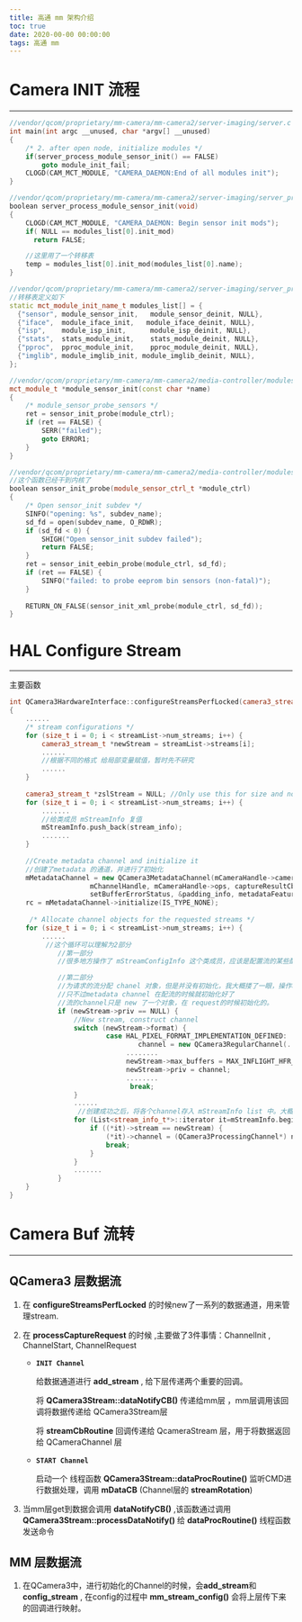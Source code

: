 ```yaml
---
title: 高通 mm 架构介绍
toc: true
date: 2020-00-00 00:00:00
tags: 高通 mm 
---
```


# Camera INIT 流程

------

```c++
//vendor/qcom/proprietary/mm-camera/mm-camera2/server-imaging/server.c
int main(int argc __unused, char *argv[] __unused)
{
    /* 2. after open node, initialize modules */
    if(server_process_module_sensor_init() == FALSE)
        goto module_init_fail;
    CLOGD(CAM_MCT_MODULE, "CAMERA_DAEMON:End of all modules init");
}

//vendor/qcom/proprietary/mm-camera/mm-camera2/server-imaging/server_process.c
boolean server_process_module_sensor_init(void)
{
    CLOGD(CAM_MCT_MODULE, "CAMERA_DAEMON: Begin sensor init mods");
    if( NULL == modules_list[0].init_mod)
      return FALSE;

    //这里用了一个转移表
    temp = modules_list[0].init_mod(modules_list[0].name);
}

//vendor/qcom/proprietary/mm-camera/mm-camera2/server-imaging/server_process.c
//转移表定义如下
static mct_module_init_name_t modules_list[] = {
  {"sensor", module_sensor_init,   module_sensor_deinit, NULL},
  {"iface",  module_iface_init,   module_iface_deinit, NULL},
  {"isp",    module_isp_init,      module_isp_deinit, NULL},
  {"stats",  stats_module_init,    stats_module_deinit, NULL},
  {"pproc",  pproc_module_init,    pproc_module_deinit, NULL},
  {"imglib", module_imglib_init, module_imglib_deinit, NULL},
};

//vendor/qcom/proprietary/mm-camera/mm-camera2/media-controller/modules/sensors/module/module_sensor.c
mct_module_t *module_sensor_init(const char *name)
{
    /* module_sensor_probe_sensors */
    ret = sensor_init_probe(module_ctrl);
    if (ret == FALSE) {
        SERR("failed");
        goto ERROR1;
    }
}

//vendor/qcom/proprietary/mm-camera/mm-camera2/media-controller/modules/sensors/module/sensor_init.c
//这个函数已经干到内核了
boolean sensor_init_probe(module_sensor_ctrl_t *module_ctrl)
{
    /* Open sensor_init subdev */
    SINFO("opening: %s", subdev_name);
    sd_fd = open(subdev_name, O_RDWR);
    if (sd_fd < 0) {
        SHIGH("Open sensor_init subdev failed");
        return FALSE;
    }
    ret = sensor_init_eebin_probe(module_ctrl, sd_fd);
    if (ret == FALSE) {
        SINFO("failed: to probe eeprom bin sensors (non-fatal)");
    }
    
    RETURN_ON_FALSE(sensor_init_xml_probe(module_ctrl, sd_fd));
}
```



# HAL Configure Stream 

------

主要函数

```c++
int QCamera3HardwareInterface::configureStreamsPerfLocked(camera3_stream_configuration_t *streamList)
{
    ......
    /* stream configurations */
    for (size_t i = 0; i < streamList->num_streams; i++) {
        camera3_stream_t *newStream = streamList->streams[i];
        ......
        //根据不同的格式 给局部变量赋值，暂时先不研究
        ......
    }
    
    camera3_stream_t *zslStream = NULL; //Only use this for size and not actual handle!
    for (size_t i = 0; i < streamList->num_streams; i++) {
        .......
        //给类成员 mStreamInfo 复值
        mStreamInfo.push_back(stream_info);
        .......
    }
    
    //Create metadata channel and initialize it
    //创建了metadata 的通道，并进行了初始化
    mMetadataChannel = new QCamera3MetadataChannel(mCameraHandle->camera_handle,
                    mChannelHandle, mCameraHandle->ops, captureResultCb,
                    setBufferErrorStatus, &padding_info, metadataFeatureMask, this);
    rc = mMetadataChannel->initialize(IS_TYPE_NONE);
    
     /* Allocate channel objects for the requested streams */
    for (size_t i = 0; i < streamList->num_streams; i++) {
        ......
         //这个循环可以理解为2部分 
            //第一部分
            //很多地方操作了 mStreamConfigInfo 这个类成员，应该是配置流的某些配置信息

            //第二部分
            //为请求的流分配 chanel 对象，但是并没有初始化，我大概搂了一眼，操作和metadata channel操作都是差不多的
            //只不过metadata channel 在配流的时候就初始化好了
            //流的channel只是 new 了一个对象，在 request的时候初始化的。
            if (newStream->priv == NULL) {
                //New stream, construct channel
                switch (newStream->format) {
                        case HAL_PIXEL_FORMAT_IMPLEMENTATION_DEFINED:
                                channel = new QCamera3RegularChannel(......); 
                             ........
                             newStream->max_buffers = MAX_INFLIGHT_HFR_REQUESTS;
                             newStream->priv = channel;
                             ........
                              break;
                }
                ......
                 //创建成功之后，将各个channel存入 mStreamInfo list 中。大概浏览了一下 request 时候会调用，进行给channel初始化
                for (List<stream_info_t*>::iterator it=mStreamInfo.begin(); it != mStreamInfo.end(); it++) {
                    if ((*it)->stream == newStream) {
                        (*it)->channel = (QCamera3ProcessingChannel*) newStream->priv;
                        break;
                    }
                }
                .......
            }
    }
}
```

# Camera Buf 流转

------

## QCamera3 层数据流

1. 在 **configureStreamsPerfLocked** 的时候new了一系列的数据通道，用来管理stream.

2. 在 **processCaptureRequest** 的时候 ,主要做了3件事情：ChannelInit , ChannelStart, ChannelRequest

   - **`INIT Channel`**

     给数据通道进行 **add_stream** , 给下层传递两个重要的回调。

     将 **QCamera3Stream::dataNotifyCB()** 传递给mm层 ，mm层调用该回调将数据传递给 QCamera3Stream层

     将 **streamCbRoutine** 回调传递给 QcameraStream 层，用于将数据返回给 QCameraChannel 层

   - **`START Channel`**

     启动一个 线程函数 **QCamera3Stream::dataProcRoutine()** 监听CMD进行数据处理，调用 **mDataCB** (Channel层的 **streamRotation**)

3. 当mm层get到数据会调用 **dataNotifyCB()** ,该函数通过调用 **QCamera3Stream::processDataNotify()**  给 **dataProcRoutine()** 线程函数发送命令

## MM 层数据流

1. 在QCamera3中，进行初始化的Channel的时候，会**add_stream**和**config_stream** , 在config的过程中 **mm_stream_config()** 会将上层传下来的回调进行映射。